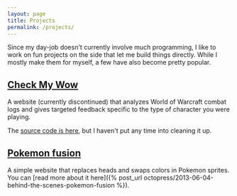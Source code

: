 ```yaml
---
layout: page
title: Projects
permalink: /projects/
---
```


Since my day-job doesn't currently involve much programming, I like to work on fun projects on the side that let me build things directly. While I mostly make them for myself, a few have also become pretty popular.

## [Check My Wow](http://www.checkmywow.com)

A website (currently discontinued) that analyzes World of Warcraft combat logs and gives targeted feedback specific to the type of character you were playing.

The [source code is here](https://github.com/aonsager/checkmywow), but I haven't put any time into cleaning it up.

## [Pokemon fusion](http://pokemon.alexonsager.net)

A simple website that replaces heads and swaps colors in Pokemon sprites. You can [read more about it here]({% post_url octopress/2013-06-04-behind-the-scenes-pokemon-fusion %}).